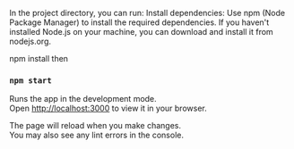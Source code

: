 In the project directory, you can run:
Install dependencies: Use npm (Node Package Manager) to install the required dependencies. If you haven't installed Node.js on your machine, you can download and install it from nodejs.org.

npm install
then

### `npm start`

Runs the app in the development mode.\
Open [http://localhost:3000](http://localhost:3000) to view it in your browser.

The page will reload when you make changes.\
You may also see any lint errors in the console.
